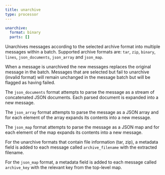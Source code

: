 ```yaml
---
title: unarchive
type: processor
---
```


```yaml
unarchive:
  format: binary
  parts: []
```

Unarchives messages according to the selected archive format into multiple
messages within a batch. Supported archive formats are:
`tar`, `zip`, `binary`, `lines`, `json_documents`, `json_array` and `json_map`.

When a message is unarchived the new messages replaces the original message in
the batch. Messages that are selected but fail to unarchive (invalid format)
will remain unchanged in the message batch but will be flagged as having failed.

The `json_documents` format attempts to parse the message as a stream
of concatenated JSON documents. Each parsed document is expanded into a new
message.

The `json_array` format attempts to parse the message as a JSON array
and for each element of the array expands its contents into a new message.

The `json_map` format attempts to parse the message as a JSON map
and for each element of the map expands its contents into a new message.

For the unarchive formats that contain file information (tar, zip), a metadata
field is added to each message called `archive_filename` with the
extracted filename.

For the `json_map` format, a metadata field is added to each message
called `archive_key` with the relevant key from the top-level map.

